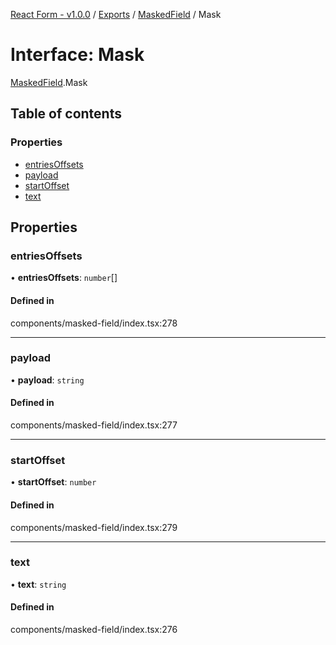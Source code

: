 [React Form - v1.0.0](../README.md) / [Exports](../modules.md) / [MaskedField](../modules/MaskedField.md) / Mask

# Interface: Mask

[MaskedField](../modules/MaskedField.md).Mask

## Table of contents

### Properties

- [entriesOffsets](MaskedField.Mask.md#entriesoffsets)
- [payload](MaskedField.Mask.md#payload)
- [startOffset](MaskedField.Mask.md#startoffset)
- [text](MaskedField.Mask.md#text)

## Properties

### entriesOffsets

• **entriesOffsets**: `number`[]

#### Defined in

components/masked-field/index.tsx:278

___

### payload

• **payload**: `string`

#### Defined in

components/masked-field/index.tsx:277

___

### startOffset

• **startOffset**: `number`

#### Defined in

components/masked-field/index.tsx:279

___

### text

• **text**: `string`

#### Defined in

components/masked-field/index.tsx:276
